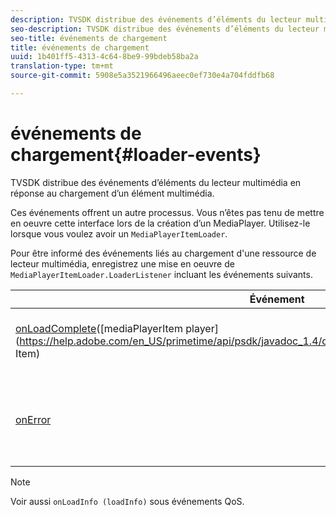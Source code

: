 ```yaml
---
description: TVSDK distribue des événements d’éléments du lecteur multimédia en réponse au chargement d’un élément multimédia.
seo-description: TVSDK distribue des événements d’éléments du lecteur multimédia en réponse au chargement d’un élément multimédia.
seo-title: événements de chargement
title: événements de chargement
uuid: 1b401ff5-4313-4c64-8be9-99bdeb58ba2a
translation-type: tm+mt
source-git-commit: 5908e5a3521966496aeec0ef730e4a704fddfb68

---
```



# événements de chargement{#loader-events}

TVSDK distribue des événements d’éléments du lecteur multimédia en réponse au chargement d’un élément multimédia.

Ces événements offrent un autre processus. Vous n’êtes pas tenu de mettre en oeuvre cette interface lors de la création d’un MediaPlayer. Utilisez-le lorsque vous voulez avoir un `MediaPlayerItemLoader`.

Pour être informé des événements liés au chargement d&#39;une ressource de lecteur multimédia, enregistrez une mise en oeuvre de `MediaPlayerItemLoader.LoaderListener` incluant les événements suivants.

| Événement | Signification |
|---|---|
| [onLoadComplete](https://help.adobe.com/en_US/primetime/api/psdk/javadoc_1.4/com/adobe/mediacore/MediaPlayerItemLoader.LoaderListener.html#onLoadComplete(com.adobe.mediacore.MediaPlayerItem))([mediaPlayerItem player](https://help.adobe.com/en_US/primetime/api/psdk/javadoc_1.4/com/adobe/mediacore/MediaPlayerItem.html) Item) | Chargement de la ressource multimédia terminé. |
| [onError](https://help.adobe.com/en_US/primetime/api/psdk/javadoc_1.4/com/adobe/mediacore/MediaPlayerItemLoader.LoaderListener.html#onError(com.adobe.ave.MediaErrorCode,%20java.lang.String)) | Un problème est survenu lors du chargement des ressources du média. |

>[!NOTE]
>
>Voir aussi `onLoadInfo (loadInfo)` sous événements QoS.

